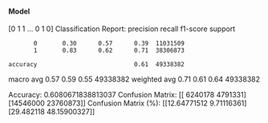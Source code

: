 #### Model
[0 1 1 ... 0 1 0]
Classification Report:
              precision    recall  f1-score   support

           0       0.30      0.57      0.39  11031509
           1       0.83      0.62      0.71  38306873

    accuracy                           0.61  49338382
   macro avg       0.57      0.59      0.55  49338382
weighted avg       0.71      0.61      0.64  49338382

Accuracy: 0.6080671838813037
Confusion Matrix:
[[ 6240178  4791331]
 [14546000 23760873]]
Confusion Matrix (%):
[[12.64771512  9.71116361]
 [29.482118   48.15900327]]

